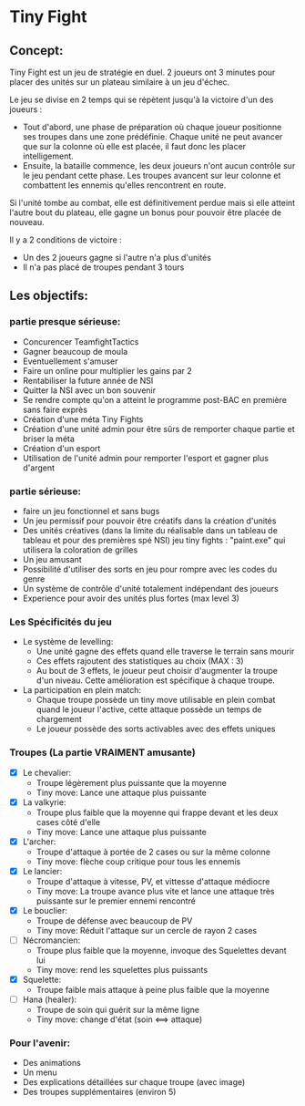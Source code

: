 # Tiny Fight

## Concept:
Tiny Fight est un jeu de stratégie en duel.
2 joueurs ont 3 minutes pour placer des unités sur un 
plateau similaire à un jeu d'échec.

Le jeu se divise en 2 temps qui se répètent jusqu'à la victoire d'un des joueurs :
  - Tout d'abord, une phase de préparation où chaque joueur positionne ses troupes dans une zone prédéfinie. Chaque unité ne peut avancer que sur la colonne où elle est placée, il faut donc les placer intelligement.
  - Ensuite, la bataille commence, les deux joueurs n'ont aucun contrôle sur le jeu pendant cette phase.  Les troupes avancent sur leur colonne et combattent les ennemis qu'elles rencontrent en route. 

Si l'unité tombe au combat, elle est définitivement perdue mais si elle atteint l'autre bout du plateau, elle gagne un bonus pour pouvoir être placée de nouveau.

Il y a 2 conditions de victoire :
  - Un des 2 joueurs gagne si l'autre n'a plus d'unités
  - Il n'a pas placé de troupes pendant 3 tours

## Les objectifs:

### partie presque sérieuse:
  - Concurencer TeamfightTactics
  - Gagner beaucoup de moula
  - Eventuellement s'amuser
  - Faire un online pour multiplier les gains par 2
  - Rentabiliser la future année de NSI
  - Quitter la NSI avec un bon souvenir
  - Se rendre compte qu'on a atteint le programme post-BAC en première sans faire exprès
  - Création d'une méta Tiny Fights
  - Création d'une unité admin pour être sûrs de remporter chaque partie et briser la méta
  - Création d'un esport
  - Utilisation de l'unité admin pour remporter l'esport et gagner plus d'argent

### partie sérieuse: 
  - faire un jeu fonctionnel et sans bugs
  - Un jeu permissif pour pouvoir être créatifs dans la création d'unités
  - Des unités créatives (dans la limite du réalisable dans un tableau de tableau et pour des premières spé NSI) jeu tiny fights : "paint.exe" qui utilisera la coloration de grilles
  - Un jeu amusant
  - Possibilité d'utiliser des sorts en jeu pour rompre avec les codes du genre
  - Un système de contrôle d'unité totalement indépendant des joueurs
  - Experience pour avoir des unités plus fortes (max level 3)

### Les Spécificités du jeu
  - Le système de levelling:
    - Une unité gagne des effets quand elle traverse le terrain sans mourir
    - Ces effets rajoutent des statistiques au choix (MAX : 3)
    - Au bout de 3 effets, le joueur peut choisir d'augmenter la troupe d'un niveau. Cette amélioration est spécifique à chaque troupe.
  - La participation en plein match:
    - Chaque troupe possède un tiny move utilisable en plein combat quand le joueur l'active, cette attaque possède un temps de chargement
    - Le joueur possède des sorts activables avec des effets uniques

### Troupes (La partie VRAIMENT amusante)
  - [x] Le chevalier:
    - Troupe légèrement plus puissante que la moyenne
    - Tiny move: Lance une attaque plus puissante
  - [x] La valkyrie:
    - Troupe plus faible que la moyenne qui frappe devant et les deux cases côté d'elle
    - Tiny move: Lance une attaque plus puissante
  - [x] L'archer:
    - Troupe d'attaque à portée de 2 cases ou sur la même colonne
    - Tiny move: flèche coup critique pour tous les ennemis
  - [x] Le lancier:
    - Troupe d'attaque à vitesse, PV, et vittesse d'attaque médiocre 
    - Tiny move: La troupe avance plus vite et lance une attaque très puissante sur le premier ennemi rencontré
  - [x] Le bouclier:
    - Troupe de défense avec beaucoup de PV
    - Tiny move: Réduit l'attaque sur un cercle de rayon 2 cases
  - [ ] Nécromancien:
    - Troupe plus faible que la moyenne, invoque des Squelettes devant lui
    - Tiny move: rend les squelettes plus puissants
  - [x] Squelette:
    - Troupe faible mais attaque à peine plus faible que la moyenne
  - [ ] Hana (healer):
    - Troupe de soin qui guérit sur la même ligne
    - Tiny move: change d'état (soin <==> attaque)

### Pour l'avenir:
  - Des animations
  - Un menu
  - Des explications détaillées sur chaque troupe (avec image)
  - Des troupes supplémentaires (environ 5)
 